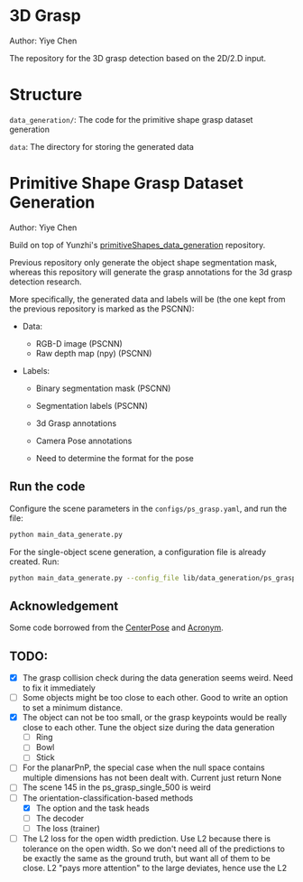 # 3D Grasp

Author: Yiye Chen

The repository for the 3D grasp detection based on the 2D/2.D input.



# Structure

```data_generation/```: The code for the primitive shape grasp dataset generation

```data```: The directory for storing the generated data



# Primitive Shape Grasp Dataset Generation

Author: Yiye Chen

Build on top of Yunzhi's [primitiveShapes_data_generation](https://github.gatech.edu/ylin466/primitiveShapes_data_generation) repository.

Previous repository only generate the object shape segmentation mask, whereas this repository will generate the grasp annotations for the 3d grasp detection research.

More specifically, the generated data and labels will be (the one kept from the previous repository is marked as the PSCNN):

- Data: 
  - RGB-D image (PSCNN)
  - Raw depth map (npy) (PSCNN)
  
- Labels: 
  - Binary segmentation mask (PSCNN)
  
  - Segmentation labels (PSCNN)
  
  - 3d Grasp annotations
  
  - Camera Pose annotations
  
  - Need to determine the format for the pose
  
    

## Run the code

Configure the scene parameters in the ```configs/ps_grasp.yaml```, and run the file:

```bash
python main_data_generate.py 
```



For the single-object scene generation, a configuration file is already created. Run:

```bash
python main_data_generate.py --config_file lib/data_generation/ps_grasp_single.yaml
```





## Acknowledgement

Some code borrowed from the [CenterPose](https://github.com/NVlabs/CenterPose.git) and [Acronym](https://github.com/NVlabs/acronym). 



## TODO:

- [x] The grasp collision check during the data generation seems weird. Need to fix it immediately
- [ ] Some objects might be too close to each other. Good to write an option to set a minimum distance.
- [x] The object can not be too small, or the grasp keypoints would be really close to each other. Tune the object size during the data generation
  - [ ] Ring
  - [ ] Bowl
  - [ ] Stick
- [ ] For the planarPnP, the special case when the null space contains multiple dimensions has not been dealt with. Current just return None
- [ ] The scene 145 in the ps_grasp_single_500 is weird
- [ ] The orientation-classification-based methods
  - [x] The option and the task heads 
  - [ ] The decoder
  - [ ] The loss (trainer)
- [ ] The L2 loss for the open width prediction. Use L2 because there is tolerance on the open width. So we don't need all of the predictions to be exactly the same as the ground truth, but want all of them to be close. L2 "pays more attention" to the large deviates, hence use the L2 
